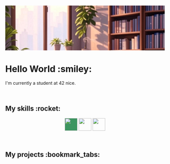![Bannière de profil](./assets/banner.jpg)
<h1>Hello World :smiley:</h1>
<p>I'm currently a student at 42 nice.</p>
<br/>
<h2>My skills :rocket:</h2>
<p align="center">
	<img style="background-color:#3d9561" src="https://cdn.jsdelivr.net/gh/devicons/devicon@latest/icons/bash/bash-original.svg" width="40" height="40"/>
	<img src="https://cdn.jsdelivr.net/gh/devicons/devicon@latest/icons/c/c-original.svg" width="40" height="40"/>
	<img src="https://cdn.jsdelivr.net/gh/devicons/devicon@latest/icons/cplusplus/cplusplus-original.svg" width="40" height="40"/>
</p>
<br/>
<h2>My projects :bookmark_tabs:</h2>

